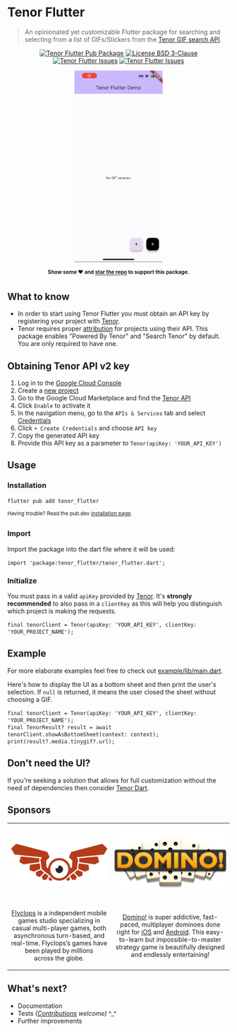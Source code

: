# Tenor Flutter

> An opinionated yet customizable Flutter package for searching and selecting from a list of GIFs/Stickers from the [Tenor GIF search API](https://developers.google.com/tenor/guides/quickstart).

<p align="center">
  <a href="https://pub.dartlang.org/packages/tenor_flutter"><img src="https://img.shields.io/pub/v/tenor_flutter.svg" alt="Tenor Flutter Pub Package" /></a>
  <a href="https://opensource.org/license/bsd-3-clause"><img src="https://img.shields.io/badge/License-BSD_3--Clause-blue.svg" alt="License BSD 3-Clause" /></a>
  <a href="https://github.com/flyclops/tenor_flutter/stargazers"><img src="https://img.shields.io/github/stars/flyclops/tenor_flutter?style=flat" alt="Tenor Flutter Issues" /></a>
  <a href="https://github.com/flyclops/tenor_flutter/issues"><img src="https://img.shields.io/github/issues/flyclops/tenor_flutter" alt="Tenor Flutter Issues" /></a>
</p>

<p align="center"><img src="https://github.com/flyclops/tenor_flutter/raw/main/example/assets/demo.gif" width="200" alt="Tenor Flutter Demo"/></p>

<p align="center"><strong><sup>Show some ❤️ and <a href="https://github.com/flyclops/tenor_flutter">star the repo</a> to support this package.</sup></strong></p>

## What to know

- In order to start using Tenor Flutter you must obtain an API key by registering your project with [Tenor](https://developers.google.com/tenor/guides/quickstart).
- Tenor requires proper [attribution](https://developers.google.com/tenor/guides/attribution) for projects using their API. This package enables "Powered By Tenor" and "Search Tenor" by default. You are only required to have one.

## Obtaining Tenor API v2 key

1. Log in to the [Google Cloud Console](https://console.cloud.google.com)
2. Create a [new project](https://console.cloud.google.com/projectcreate)
3. Go to the Google Cloud Marketplace and find the [Tenor API](https://console.cloud.google.com/marketplace/product/google/tenor.googleapis.com)
4. Click `Enable` to activate it
5. In the navigation menu, go to the `APIs & Services` tab and select [Credentials](https://console.cloud.google.com/apis/credentials)
6. Click `+ Create Credentials` and choose `API key`
7. Copy the generated API key
8. Provide this API key as a parameter to `Tenor(apiKey: 'YOUR_API_KEY')`

## Usage

### Installation

```
flutter pub add tenor_flutter
```

<sup>Having trouble? Read the pub.dev <a href="https://pub.dev/packages/tenor_flutter/install">installation page</a>.</sup>

### Import

Import the package into the dart file where it will be used:

```
import 'package:tenor_flutter/tenor_flutter.dart';
```

### Initialize

You must pass in a valid `apiKey` provided by [Tenor](https://developers.google.com/tenor/guides/quickstart). It's **strongly recommended** to also pass in a `clientKey` as this will help you distinguish which project is making the requests.

```
final tenorClient = Tenor(apiKey: 'YOUR_API_KEY', clientKey: 'YOUR_PROJECT_NAME');
```

## Example

For more elaborate examples feel free to check out [example/lib/main.dart](https://github.com/Flyclops/tenor_flutter/blob/main/example/lib/main.dart).

Here's how to display the UI as a bottom sheet and then print the user's selection. If `null` is returned, it means the user closed the sheet without choosing a GIF.

```
final tenorClient = Tenor(apiKey: 'YOUR_API_KEY', clientKey: 'YOUR_PROJECT_NAME');
final TenorResult? result = await tenorClient.showAsBottomSheet(context: context);
print(result?.media.tinygif?.url);
```

## Don't need the UI?

If you're seeking a solution that allows for full customization without the need of dependencies then consider [Tenor Dart](https://github.com/Flyclops/tenor_dart).

## Sponsors

<table>
  <tr>
    <td><p align="center"><a href="https://flyclops.com/"><img src="https://github.com/Flyclops/tenor_flutter/blob/main/example/assets/flyclops_logo_github.png?raw=true" alt="Flyclops"/></a></p></td>
    <td><p align="center"><a href="https://flyclops.com/games/domino.html"><img src="https://github.com/Flyclops/tenor_flutter/blob/main/example/assets/domino_logo_github.png?raw=true" alt="Domino!"/></a></p></td>
  </tr>
  <tr>
    <td><p align="center"><a href="https://flyclops.com/">Flyclops</a> is a independent mobile games studio specializing in casual multi-player games, both asynchronous turn-based, and real-time. Flyclops’s games have been played by millions across&nbsp;the&nbsp;globe.</p></td>
    <td><p align="center"><a href="https://flyclops.com/games/domino.html">Domino!</a> is super addictive, fast-paced, multiplayer dominoes done right for <a href="https://j.mp/domino_FREE">iOS</a> and <a href="https://flycl.ps/domino_android">Android</a>. This easy-to-learn but impossible-to-master strategy game is beautifully designed and endlessly&nbsp;entertaining!</p></td>
  </tr>
</table>

## What's next?

- Documentation
- Tests _([Contributions](https://github.com/Flyclops/tenor_flutter/blob/main/CONTRIBUTING.md) welcome)_ ^\_^
- Further improvements
